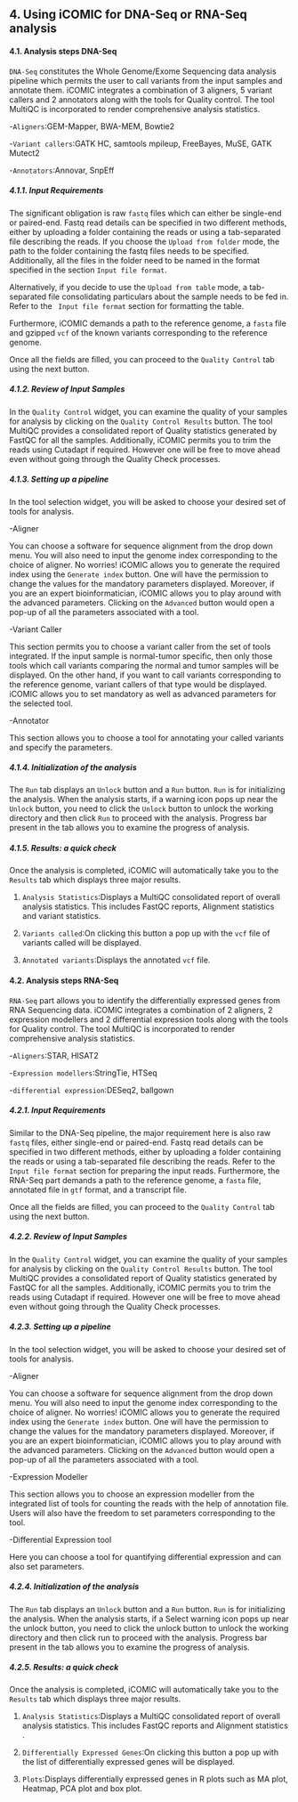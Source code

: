 ## 4. Using iCOMIC for DNA-Seq or RNA-Seq analysis

#### 4.1. Analysis steps DNA-Seq

`DNA-Seq`  constitutes the Whole Genome/Exome Sequencing data analysis pipeline which permits the user to call variants from the input samples and annotate them. iCOMIC integrates a combination of 3 aligners, 5 variant callers and 2 annotators along with the tools for Quality control. The tool MultiQC is incorporated to render comprehensive analysis statistics.

-`Aligners`:GEM-Mapper, BWA-MEM, Bowtie2 

-`Variant callers`:GATK HC, samtools mpileup, FreeBayes, MuSE, GATK Mutect2 

-`Annotators`:Annovar, SnpEff

##### 4.1.1. Input Requirements

The significant obligation is raw `fastq` files which can either be single-end or paired-end. Fastq read details can be specified in two different methods, either by uploading a folder containing the reads or using a tab-separated file describing the reads. If you choose the `Upload from folder` mode, the path to the folder containing the fastq files needs to be specified. Additionally, all the files in the folder need to be named in the format specified in the section ` Input file format `.

Alternatively, if you decide to use the `Upload from table` mode, a tab-separated file consolidating particulars about the sample needs to be fed in. Refer to the ` Input file format` section for formatting the table.

  

Furthermore, iCOMIC demands a path to the reference genome, a `fasta` file and gzipped `vcf` of the known variants corresponding to the reference genome.

  

Once all the fields are filled, you can proceed to the `Quality Control` tab using the next button.

##### 4.1.2. Review of Input Samples

In the `Quality Control` widget, you can examine the quality of your samples for analysis by clicking on the `Quality Control Results` button. The tool MultiQC provides a consolidated report of Quality statistics generated by FastQC for all the samples. Additionally, iCOMIC permits you to trim the reads using Cutadapt if required. However one will be free to move ahead even without going through the Quality Check processes.

##### 4.1.3. Setting up a pipeline

In the tool selection widget, you will be asked to choose your desired set of tools for analysis.

-Aligner

You can choose a software for sequence alignment from the drop down menu. You will also need to input the genome index corresponding to the choice of aligner. No worries! iCOMIC allows you to generate the required index using the `Generate index` button. One will have the permission to change the values for the mandatory parameters displayed. Moreover, if you are an expert bioinformatician, iCOMIC allows you to play around with the advanced parameters. Clicking on the `Advanced` button would open a pop-up of all the parameters associated with a tool.

-Variant Caller

This section permits you to choose a variant caller from the set of tools integrated. If the input sample is normal-tumor specific, then only those tools which call variants comparing the normal and tumor samples will be displayed. On the other hand, if you want to call variants corresponding to the reference genome, variant callers of that type would be displayed. iCOMIC allows you to set mandatory as well as advanced parameters for the selected tool.

-Annotator

This section allows you to choose a tool for annotating your called variants and specify the parameters.

  

##### 4.1.4. Initialization of the analysis

The `Run` tab displays an `Unlock` button and a `Run` button. `Run` is for initializing the analysis. When the analysis starts, if a warning icon pops up near the `Unlock` button, you need to click the `Unlock` button to unlock the working directory and then click `Run` to proceed with the analysis. Progress bar present in the tab allows you to examine the progress of analysis.

##### 4.1.5. Results: a quick check

Once the analysis is completed, iCOMIC will automatically take you to the `Results` tab which displays three major results.

1. `Analysis Statistics`:Displays a MultiQC consolidated report of overall analysis statistics. This includes FastQC reports, Alignment statistics and variant statistics.

2. `Variants called`:On clicking this button a pop up with the `vcf` file of variants called will be displayed.

3. `Annotated variants`:Displays the annotated `vcf` file.

  

#### 4.2. Analysis steps RNA-Seq

`RNA-Seq` part allows you to identify the differentially expressed genes from RNA Sequencing data. iCOMIC integrates a combination of 2 aligners, 2 expression modellers and 2 differential expression tools along with the tools for Quality control. The tool MultiQC is incorporated to render comprehensive analysis statistics.

-`Aligners`:STAR, HISAT2

-`Expression modellers`:StringTie, HTSeq

-`differential expression`:DESeq2, ballgown
  

##### 4.2.1. Input Requirements

Similar to the DNA-Seq pipeline, the major requirement here is also raw `fastq` files, either single-end or paired-end. Fastq read details can be specified in two different methods, either by uploading a folder containing the reads or using a tab-separated file describing the reads. Refer to the `Input file format` section for preparing the input reads. Furthermore, the RNA-Seq part demands a path to the reference genome, a `fasta` file, annotated file in `gtf` format, and a transcript file.

Once all the fields are filled, you can proceed to the `Quality Control` tab using the next button.

  

##### 4.2.2. Review of Input Samples

In the `Quality Control` widget, you can examine the quality of your samples for analysis by clicking on the `Quality Control Results` button. The tool MultiQC provides a consolidated report of Quality statistics generated by FastQC for all the samples. Additionally, iCOMIC permits you to trim the reads using Cutadapt if required. However one will be free to move ahead even without going through the Quality Check processes.

  

##### 4.2.3. Setting up a pipeline

In the tool selection widget, you will be asked to choose your desired set of tools for analysis.

-Aligner

You can choose a software for sequence alignment from the drop down menu. You will also need to input the genome index corresponding to the choice of aligner. No worries! iCOMIC allows you to generate the required index using the `Generate index` button. One will have the permission to change the values for the mandatory parameters displayed. Moreover, if you are an expert bioinformatician, iCOMIC allows you to play around with the advanced parameters. Clicking on the `Advanced` button would open a pop-up of all the parameters associated with a tool.

-Expression Modeller

This section allows you to choose an expression modeller from the integrated list of tools for counting the reads with the help of annotation file. Users will also have the freedom to set parameters corresponding to the tool.

-Differential Expression tool

Here you can choose a tool for quantifying differential expression and can also set parameters.

##### 4.2.4. Initialization of the analysis

The `Run` tab displays an `Unlock` button and a `Run` button. `Run` is for initializing the analysis. When the analysis starts, if a 
Select warning icon pops up near the unlock button, you need to click the unlock button to unlock the working directory and then click run to proceed with the analysis. Progress bar present in the tab allows you to examine the progress of analysis.

  

##### 4.2.5. Results: a quick check

Once the analysis is completed, iCOMIC will automatically take you to the `Results` tab which displays three major results.

1. `Analysis Statistics`:Displays a MultiQC consolidated report of overall analysis statistics. This includes FastQC reports and Alignment statistics .

2. `Differentially Expressed Genes`:On clicking this button a pop up with the list of differentially expressed genes will be displayed.

3. `Plots`:Displays differentially expressed genes in R plots such as MA plot, Heatmap, PCA plot and box plot.
